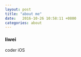 ```yaml
---
layout: post
title: "about me"
date:   2016-10-26 10:58:11 +0800
categories: about
---
```


### liwei
coder  iOS 